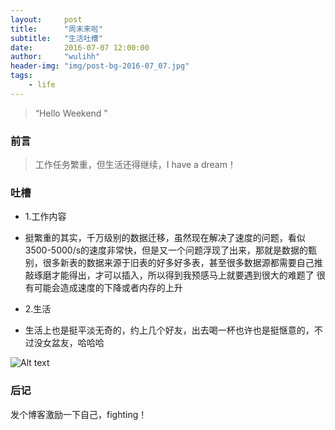 ```yaml
---
layout:     post
title:      "周末来啦"
subtitle:   "生活吐槽"
date:       2016-07-07 12:00:00
author:     "wulihh"
header-img: "img/post-bg-2016-07_07.jpg"
tags:
    - life
---
```

> “Hello Weekend ”


 ### 前言

>工作任务繁重，但生活还得继续，I have a dream！

 ### 吐槽

 * 1.工作内容
 * 挺繁重的其实，千万级别的数据迁移，虽然现在解决了速度的问题，看似3500-5000/s的速度非常快，但是又一个问题浮现了出来，那就是数据的甄别，很多新表的数据来源于旧表的好多好多表，甚至很多数据源都需要自己推敲琢磨才能得出，才可以插入，所以得到我预感马上就要遇到很大的难题了
很有可能会造成速度的下降或者内存的上升

 * 2.生活
 * 生活上也是挺平淡无奇的，约上几个好友，出去喝一杯也许也是挺惬意的，不过没女盆友，哈哈哈
 
 
  ![Alt text](https://aa4933.github.io/img/post_other_img/20160708.jpg)

 ### 后记

发个博客激励一下自己，fighting！


